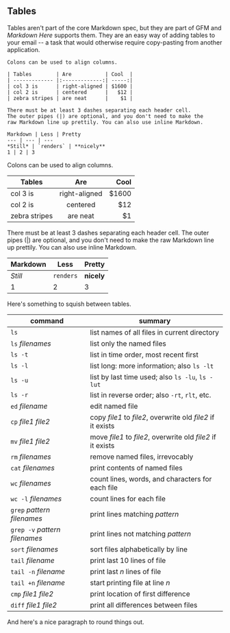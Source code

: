 
## Tables

Tables aren't part of the core Markdown spec, but they are part of GFM and *Markdown Here* supports them. They are an easy way of adding tables to your email -- a task that would otherwise require copy-pasting from another application.

```no-highlight
Colons can be used to align columns.

| Tables        | Are           | Cool  |
| ------------- |:-------------:| -----:|
| col 3 is      | right-aligned | $1600 |
| col 2 is      | centered      |   $12 |
| zebra stripes | are neat      |    $1 |

There must be at least 3 dashes separating each header cell.
The outer pipes (|) are optional, and you don't need to make the 
raw Markdown line up prettily. You can also use inline Markdown.

Markdown | Less | Pretty
--- | --- | ---
*Still* | `renders` | **nicely**
1 | 2 | 3
```

Colons can be used to align columns.

| Tables        | Are           | Cool |
| ------------- |:-------------:| -----:|
| col 3 is      | right-aligned | $1600 |
| col 2 is      | centered      |   $12 |
| zebra stripes | are neat      |    $1 |

There must be at least 3 dashes separating each header cell. The outer pipes (|) are optional, and you don't need to make the raw Markdown line up prettily. You can also use inline Markdown.

Markdown | Less | Pretty
--- | --- | ---
*Still* | `renders` | **nicely**
1 | 2 | 3

Here's something to squish between tables.

| command                       | summary                                                     |
|-------------------------------|-------------------------------------------------------------|
| `ls`                          | list names of all files in current directory                |
| `ls` *filenames*              | list only the named files                                   |
| `ls -t`                       | list in time order, most recent first                       |
| `ls -l`                       | list long: more information; also `ls -lt`                  |
| `ls -u`                       | list by last time used; also `ls -lu`, `ls -lut`            |
| `ls -r`                       | list in reverse order; also `-rt`, `rlt`, etc.              |
| `ed` *filename*               | edit named file                                             |
| `cp` *file1 file2*            | copy *file1* to *file2*, overwrite old *file2* if it exists |
| `mv` *file1 file2*            | move *file1* to *file2*, overwrite old *file2* if it exists |
| `rm` *filenames*              | remove named files, irrevocably                             |
| `cat` *filenames*             | print contents of named files                               |
| `wc` *filenames*              | count lines, words, and characters for each file            |
| `wc -l` *filenames*           | count lines for each file                                   |
| `grep` *pattern filenames*    | print lines matching *pattern*                              |
| `grep -v` *pattern filenames* | print lines not matching *pattern*                          |
| `sort` *filenames*            | sort files alphabetically by line                           |
| `tail` *filename*             | print last 10 lines of file                                 |
| `tail -n` *filename*          | print last *n* lines of file                                |
| `tail +n` *filename*          | start printing file at line *n*                             |
| `cmp` *file1 file2*           | print location of first difference                          |
| `diff` *file1 file2*          | print all differences between files                         |


And here's a nice paragraph to round things out.
